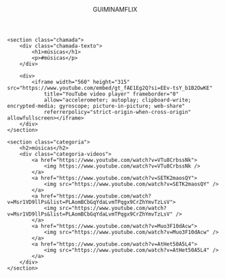 <html lang="pt-BR">

<head>
    <link rel="stylesheet" href="styles.css">
    <link rel="preconnect" href="https://fonts.googleapis.com">
    <link rel="preconnect" href="https://fonts.gstatic.com" crossorigin>
    <link
        href="https://fonts.googleapis.com/css2?family=Chakra+Petch:ital,wght@0,300;0,400;0,500;0,600;0,700;1,300;1,400;1,500;1,600;1,700&display=swap"
        rel="stylesheet">
    <title>Guiminamflix</title>
</head>

<body>
    <header>GUIMINAMFLIX</header>

    <section class="chamada">
        <div class="chamada-texto">
            <h1>músicas</h1>
            <p>#músicas</p>
        </div>

        <div>
            <iframe width="560" height="315" src="https://www.youtube.com/embed/gt_fAE1Eg2Q?si=EEv-tsY_b1B2OwKE"
                title="YouTube video player" frameborder="0"
                allow="accelerometer; autoplay; clipboard-write; encrypted-media; gyroscope; picture-in-picture; web-share"
                referrerpolicy="strict-origin-when-cross-origin" allowfullscreen></iframe>
        </div>
    </section>

    <section class="categoria">
        <h2>músicas</h2>
        <div class="categoria-videos">
            <a href="https://www.youtube.com/watch?v=VTu8CrbssNk">
                <img https://www.youtube.com/watch?v=VTu8CrbssNk />
            </a>
            <a href="https://www.youtube.com/watch?v=SETK2maosQY">
                <img src="https://www.youtube.com/watch?v=SETK2maosQY" />
            </a>
            <a href="https://www.youtube.com/watch?v=Msr1VD9llPs&list=PLAomBCbGqYdaLvmTPqgx9CrZhYmvTzLsV">
                <img src="https://www.youtube.com/watch?v=Msr1VD9llPs&list=PLAomBCbGqYdaLvmTPqgx9CrZhYmvTzLsV" />
            </a>
            <a href="https://www.youtube.com/watch?v=Muo3F10dAcw">
                <img src="https://www.youtube.com/watch?v=Muo3F10dAcw" />
            </a>
            <a href="https://www.youtube.com/watch?v=AtHet50A5L4">
                <img src="https://www.youtube.com/watch?v=AtHet50A5L4" />
            </a>
        </div>
    </section>

</body>

</html>
